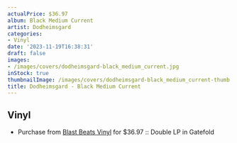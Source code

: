 ```yaml
---
actualPrice: $36.97
album: Black Medium Current
artist: Dodheimsgard
categories:
- Vinyl
date: '2023-11-19T16:38:31'
draft: false
images:
- /images/covers/dodheimsgard-black_medium_current.jpg
inStock: true
thumbnailImage: /images/covers/dodheimsgard-black_medium_current-thumb.jpg
title: Dodheimsgard - Black Medium Current
---
```


## Vinyl
* Purchase from [Blast Beats Vinyl](https://blastbeatsvinyl.com/products/dodheimsgard-black-medium-current-double-lp-in-gatefold) for $36.97 :: Double LP in Gatefold
